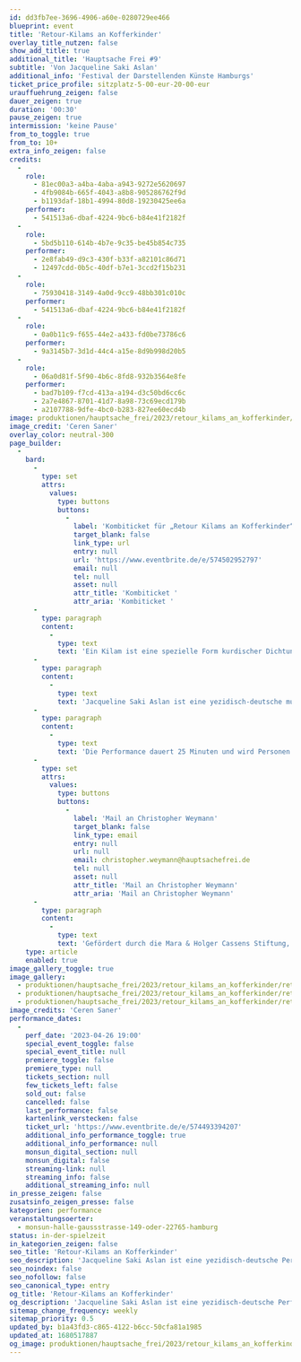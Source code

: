 ```yaml
---
id: dd3fb7ee-3696-4906-a60e-0280729ee466
blueprint: event
title: 'Retour-Kilams an Kofferkinder'
overlay_title_nutzen: false
show_add_title: true
additional_title: 'Hauptsache Frei #9'
subtitle: 'Von Jacqueline Saki Aslan'
additional_info: 'Festival der Darstellenden Künste Hamburgs'
ticket_price_profile: sitzplatz-5-00-eur-20-00-eur
urauffuehrung_zeigen: false
dauer_zeigen: true
duration: '00:30'
pause_zeigen: true
intermission: 'keine Pause'
from_to_toggle: true
from_to: 10+
extra_info_zeigen: false
credits:
  -
    role:
      - 81ec00a3-a4ba-4aba-a943-9272e5620697
      - 4fb9084b-665f-4043-a8b8-905286762f9d
      - b1193daf-18b1-4994-80d8-19230425ee6a
    performer:
      - 541513a6-dbaf-4224-9bc6-b84e41f2182f
  -
    role:
      - 5bd5b110-614b-4b7e-9c35-be45b854c735
    performer:
      - 2e8fab49-d9c3-430f-b33f-a82101c86d71
      - 12497cdd-0b5c-40df-b7e1-3ccd2f15b231
  -
    role:
      - 75930418-3149-4a0d-9cc9-48bb301c010c
    performer:
      - 541513a6-dbaf-4224-9bc6-b84e41f2182f
  -
    role:
      - 0a0b11c9-f655-44e2-a433-fd0be73786c6
    performer:
      - 9a3145b7-3d1d-44c4-a15e-8d9b998d20b5
  -
    role:
      - 06a0d81f-5f90-4b6c-8fd8-932b3564e8fe
    performer:
      - bad7b109-f7cd-413a-a194-d3c50bd6cc6c
      - 2a7e4867-8701-41d7-8a98-73c69ecd179b
      - a2107788-9dfe-4bc0-b283-827ee60ecd4b
image: produktionen/hauptsache_frei/2023/retour_kilams_an_kofferkinder/retour_kilams_an_kofferkinder_3_c_ceren_saner.jpg
image_credit: 'Ceren Saner'
overlay_color: neutral-300
page_builder:
  -
    bard:
      -
        type: set
        attrs:
          values:
            type: buttons
            buttons:
              -
                label: 'Kombiticket für „Retour Kilams an Kofferkinder“ & „QXB – Sad Birds Pavillon“'
                target_blank: false
                link_type: url
                entry: null
                url: 'https://www.eventbrite.de/e/574502952797'
                email: null
                tel: null
                asset: null
                attr_title: 'Kombiticket '
                attr_aria: 'Kombiticket '
      -
        type: paragraph
        content:
          -
            type: text
            text: 'Ein Kilam ist eine spezielle Form kurdischer Dichtung. Von den 1970er bis in die 90er Jahre wanderten unzählige Kilams auf Tonbändern zwischen Deutschland und anderen Ländern hin und her. Sie zeugen von der kurdischen Diaspora. Sie immer wieder anzuhören, half in der Einsamkeit. In ihrer Performance spielt Jacqueline Saki Aslan Kassetten ab. Vor einem Vorhang in traditionellem Blumenmuster hört sie den aufgezeichneten Kilams zu, singt mit, monologisiert, tanzt den kurdischen Kreistanz auf Techno-Beats und bringt dabei eine erstaunliche orale Tradition ans Licht.'
      -
        type: paragraph
        content:
          -
            type: text
            text: 'Jacqueline Saki Aslan ist eine yezidisch-deutsche multimediale Performancekünstlerin. Ihre künstlerische Praxis bewegt sich zwischen Performance, Sound, Installation, Tanz und Lyrik. Ihre Performance Lectures bewegen sich an der Schnittstelle von Kunst, Klassismus und Erinnerungskultur. Saki beschäftigt sich vor allem mit der Frage, wie schriftlose, marginalisierte und diasporische Narrative und Wissensarchive Eingang in öffentliche Erinnerungsräume finden können. Aktuell arbeitet sie an einer Soundinstallation.'
      -
        type: paragraph
        content:
          -
            type: text
            text: 'Die Performance dauert 25 Minuten und wird Personen ab 10 Jahren empfohlen. In der Performance werden transgenerationale Traumata angesprochen, die Arbeiter:innen und Arbeiter:innenkinder mit Migrations- und Rassismuserfahrung triggern können. Außerdem wird ein Lied auf Kurmançi gesungen, das Queerness und Verlust in der Diaspora thematisiert. Je nach Raumgröße können besonders zu Beginn und zum Schluss der Performance analog abgespielte Tonsequenzen des Kassettenrekorders als störend empfunden werden. Auf der Bühne wird zu Beginn und zum Schluss in »voller« Lautstärke (laut, aber immer noch klar und ohne Störgeräusche) jeweils ein Elektro-Track gespielt. Das Timing des Tracks zu Beginn des Stückes wird daran sichtbar, dass die Performerin sich zum Abspielen zu den Rekordertasten hinunterbeugt. Das letzte Stück setzt ein, sobald die Performerin für den letzten Akt in ihren Stoffbahnen steht und der Übergang in das blau-violette Licht beginnt. In Momenten der Interaktion kann das Publikum entscheiden, ob es sich beteiligen möchte oder nicht. Es ist eingeladen, im Konzertteil mitzusingen, und sich zum Schluss in den Kreistanz einzureihen oder einen um die Performerin herum zu bilden. Klatschen und Lachen oder andere Publikumsäußerungen während der Vorstellung sind ausdrücklich erwünscht/willkommen. Bei Fragen oder für weitere Informationen zur Barrierefreiheit wende dich bitte an das Teilhabebüro:'
      -
        type: set
        attrs:
          values:
            type: buttons
            buttons:
              -
                label: 'Mail an Christopher Weymann'
                target_blank: false
                link_type: email
                entry: null
                url: null
                email: christopher.weymann@hauptsachefrei.de
                tel: null
                asset: null
                attr_title: 'Mail an Christopher Weymann'
                attr_aria: 'Mail an Christopher Weymann'
      -
        type: paragraph
        content:
          -
            type: text
            text: 'Gefördert durch die Mara & Holger Cassens Stiftung, die Rudolf Augstein Stiftung und die Alfred Toepfer Stiftung F.V.S. und unterstützt von Bengü Koçatürk-Schuster und FSK Radio.'
    type: article
    enabled: true
image_gallery_toggle: true
image_gallery:
  - produktionen/hauptsache_frei/2023/retour_kilams_an_kofferkinder/retour_kilams_an_kofferkinder_1_c_ceren_saner.jpg
  - produktionen/hauptsache_frei/2023/retour_kilams_an_kofferkinder/retour_kilams_an_kofferkinder_2_c_ceren_saner.jpg
  - produktionen/hauptsache_frei/2023/retour_kilams_an_kofferkinder/retour_kilams_an_kofferkinder_3_c_ceren_saner.jpg
image_credits: 'Ceren Saner'
performance_dates:
  -
    perf_date: '2023-04-26 19:00'
    special_event_toggle: false
    special_event_title: null
    premiere_toggle: false
    premiere_type: null
    tickets_section: null
    few_tickets_left: false
    sold_out: false
    cancelled: false
    last_performance: false
    kartenlink_verstecken: false
    ticket_url: 'https://www.eventbrite.de/e/574493394207'
    additional_info_performance_toggle: true
    additional_info_performance: null
    monsun_digital_section: null
    monsun_digital: false
    streaming-link: null
    streaming_info: false
    additional_streaming_info: null
in_presse_zeigen: false
zusatsinfo_zeigen_presse: false
kategorien: performance
veranstaltungsoerter:
  - monsun-halle-gaussstrasse-149-oder-22765-hamburg
status: in-der-spielzeit
in_kategorien_zeigen: false
seo_title: 'Retour-Kilams an Kofferkinder'
seo_description: 'Jacqueline Saki Aslan ist eine yezidisch-deutsche Performancekünstlerin. Ihre Kunst bewegt sich zwischen Performance, Sound, Installation, Tanz und Lyrik.'
seo_noindex: false
seo_nofollow: false
seo_canonical_type: entry
og_title: 'Retour-Kilams an Kofferkinder'
og_description: 'Jacqueline Saki Aslan ist eine yezidisch-deutsche Performancekünstlerin. Ihre Kunst bewegt sich zwischen Performance, Sound, Installation, Tanz und Lyrik.'
sitemap_change_frequency: weekly
sitemap_priority: 0.5
updated_by: b1a43fd3-c865-4122-b6cc-50cfa81a1985
updated_at: 1680517887
og_image: produktionen/hauptsache_frei/2023/retour_kilams_an_kofferkinder/social_media_retour_kilams_an_kofferkinder_c_ceren_saner.jpg
---
```

